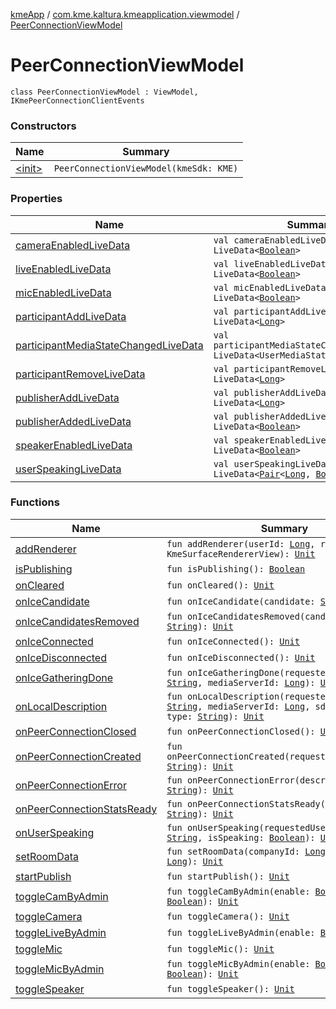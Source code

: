 [kmeApp](../../index.md) / [com.kme.kaltura.kmeapplication.viewmodel](../index.md) / [PeerConnectionViewModel](./index.md)

# PeerConnectionViewModel

`class PeerConnectionViewModel : ViewModel, IKmePeerConnectionClientEvents`

### Constructors

| Name | Summary |
|---|---|
| [&lt;init&gt;](-init-.md) | `PeerConnectionViewModel(kmeSdk: KME)` |

### Properties

| Name | Summary |
|---|---|
| [cameraEnabledLiveData](camera-enabled-live-data.md) | `val cameraEnabledLiveData: LiveData<`[`Boolean`](https://kotlinlang.org/api/latest/jvm/stdlib/kotlin/-boolean/index.html)`>` |
| [liveEnabledLiveData](live-enabled-live-data.md) | `val liveEnabledLiveData: LiveData<`[`Boolean`](https://kotlinlang.org/api/latest/jvm/stdlib/kotlin/-boolean/index.html)`>` |
| [micEnabledLiveData](mic-enabled-live-data.md) | `val micEnabledLiveData: LiveData<`[`Boolean`](https://kotlinlang.org/api/latest/jvm/stdlib/kotlin/-boolean/index.html)`>` |
| [participantAddLiveData](participant-add-live-data.md) | `val participantAddLiveData: LiveData<`[`Long`](https://kotlinlang.org/api/latest/jvm/stdlib/kotlin/-long/index.html)`>` |
| [participantMediaStateChangedLiveData](participant-media-state-changed-live-data.md) | `val participantMediaStateChangedLiveData: LiveData<UserMediaStateChangedPayload>` |
| [participantRemoveLiveData](participant-remove-live-data.md) | `val participantRemoveLiveData: LiveData<`[`Long`](https://kotlinlang.org/api/latest/jvm/stdlib/kotlin/-long/index.html)`>` |
| [publisherAddLiveData](publisher-add-live-data.md) | `val publisherAddLiveData: LiveData<`[`Long`](https://kotlinlang.org/api/latest/jvm/stdlib/kotlin/-long/index.html)`>` |
| [publisherAddedLiveData](publisher-added-live-data.md) | `val publisherAddedLiveData: LiveData<`[`Boolean`](https://kotlinlang.org/api/latest/jvm/stdlib/kotlin/-boolean/index.html)`>` |
| [speakerEnabledLiveData](speaker-enabled-live-data.md) | `val speakerEnabledLiveData: LiveData<`[`Boolean`](https://kotlinlang.org/api/latest/jvm/stdlib/kotlin/-boolean/index.html)`>` |
| [userSpeakingLiveData](user-speaking-live-data.md) | `val userSpeakingLiveData: LiveData<`[`Pair`](https://kotlinlang.org/api/latest/jvm/stdlib/kotlin/-pair/index.html)`<`[`Long`](https://kotlinlang.org/api/latest/jvm/stdlib/kotlin/-long/index.html)`, `[`Boolean`](https://kotlinlang.org/api/latest/jvm/stdlib/kotlin/-boolean/index.html)`>>` |

### Functions

| Name | Summary |
|---|---|
| [addRenderer](add-renderer.md) | `fun addRenderer(userId: `[`Long`](https://kotlinlang.org/api/latest/jvm/stdlib/kotlin/-long/index.html)`, rendererView: KmeSurfaceRendererView): `[`Unit`](https://kotlinlang.org/api/latest/jvm/stdlib/kotlin/-unit/index.html) |
| [isPublishing](is-publishing.md) | `fun isPublishing(): `[`Boolean`](https://kotlinlang.org/api/latest/jvm/stdlib/kotlin/-boolean/index.html) |
| [onCleared](on-cleared.md) | `fun onCleared(): `[`Unit`](https://kotlinlang.org/api/latest/jvm/stdlib/kotlin/-unit/index.html) |
| [onIceCandidate](on-ice-candidate.md) | `fun onIceCandidate(candidate: `[`String`](https://kotlinlang.org/api/latest/jvm/stdlib/kotlin/-string/index.html)`): `[`Unit`](https://kotlinlang.org/api/latest/jvm/stdlib/kotlin/-unit/index.html) |
| [onIceCandidatesRemoved](on-ice-candidates-removed.md) | `fun onIceCandidatesRemoved(candidates: `[`String`](https://kotlinlang.org/api/latest/jvm/stdlib/kotlin/-string/index.html)`): `[`Unit`](https://kotlinlang.org/api/latest/jvm/stdlib/kotlin/-unit/index.html) |
| [onIceConnected](on-ice-connected.md) | `fun onIceConnected(): `[`Unit`](https://kotlinlang.org/api/latest/jvm/stdlib/kotlin/-unit/index.html) |
| [onIceDisconnected](on-ice-disconnected.md) | `fun onIceDisconnected(): `[`Unit`](https://kotlinlang.org/api/latest/jvm/stdlib/kotlin/-unit/index.html) |
| [onIceGatheringDone](on-ice-gathering-done.md) | `fun onIceGatheringDone(requestedUserIdStream: `[`String`](https://kotlinlang.org/api/latest/jvm/stdlib/kotlin/-string/index.html)`, mediaServerId: `[`Long`](https://kotlinlang.org/api/latest/jvm/stdlib/kotlin/-long/index.html)`): `[`Unit`](https://kotlinlang.org/api/latest/jvm/stdlib/kotlin/-unit/index.html) |
| [onLocalDescription](on-local-description.md) | `fun onLocalDescription(requestedUserIdStream: `[`String`](https://kotlinlang.org/api/latest/jvm/stdlib/kotlin/-string/index.html)`, mediaServerId: `[`Long`](https://kotlinlang.org/api/latest/jvm/stdlib/kotlin/-long/index.html)`, sdp: `[`String`](https://kotlinlang.org/api/latest/jvm/stdlib/kotlin/-string/index.html)`, type: `[`String`](https://kotlinlang.org/api/latest/jvm/stdlib/kotlin/-string/index.html)`): `[`Unit`](https://kotlinlang.org/api/latest/jvm/stdlib/kotlin/-unit/index.html) |
| [onPeerConnectionClosed](on-peer-connection-closed.md) | `fun onPeerConnectionClosed(): `[`Unit`](https://kotlinlang.org/api/latest/jvm/stdlib/kotlin/-unit/index.html) |
| [onPeerConnectionCreated](on-peer-connection-created.md) | `fun onPeerConnectionCreated(requestedUserIdStream: `[`String`](https://kotlinlang.org/api/latest/jvm/stdlib/kotlin/-string/index.html)`): `[`Unit`](https://kotlinlang.org/api/latest/jvm/stdlib/kotlin/-unit/index.html) |
| [onPeerConnectionError](on-peer-connection-error.md) | `fun onPeerConnectionError(description: `[`String`](https://kotlinlang.org/api/latest/jvm/stdlib/kotlin/-string/index.html)`): `[`Unit`](https://kotlinlang.org/api/latest/jvm/stdlib/kotlin/-unit/index.html) |
| [onPeerConnectionStatsReady](on-peer-connection-stats-ready.md) | `fun onPeerConnectionStatsReady(reports: `[`String`](https://kotlinlang.org/api/latest/jvm/stdlib/kotlin/-string/index.html)`): `[`Unit`](https://kotlinlang.org/api/latest/jvm/stdlib/kotlin/-unit/index.html) |
| [onUserSpeaking](on-user-speaking.md) | `fun onUserSpeaking(requestedUserIdStream: `[`String`](https://kotlinlang.org/api/latest/jvm/stdlib/kotlin/-string/index.html)`, isSpeaking: `[`Boolean`](https://kotlinlang.org/api/latest/jvm/stdlib/kotlin/-boolean/index.html)`): `[`Unit`](https://kotlinlang.org/api/latest/jvm/stdlib/kotlin/-unit/index.html) |
| [setRoomData](set-room-data.md) | `fun setRoomData(companyId: `[`Long`](https://kotlinlang.org/api/latest/jvm/stdlib/kotlin/-long/index.html)`, roomId: `[`Long`](https://kotlinlang.org/api/latest/jvm/stdlib/kotlin/-long/index.html)`): `[`Unit`](https://kotlinlang.org/api/latest/jvm/stdlib/kotlin/-unit/index.html) |
| [startPublish](start-publish.md) | `fun startPublish(): `[`Unit`](https://kotlinlang.org/api/latest/jvm/stdlib/kotlin/-unit/index.html) |
| [toggleCamByAdmin](toggle-cam-by-admin.md) | `fun toggleCamByAdmin(enable: `[`Boolean`](https://kotlinlang.org/api/latest/jvm/stdlib/kotlin/-boolean/index.html)`, forAll: `[`Boolean`](https://kotlinlang.org/api/latest/jvm/stdlib/kotlin/-boolean/index.html)`): `[`Unit`](https://kotlinlang.org/api/latest/jvm/stdlib/kotlin/-unit/index.html) |
| [toggleCamera](toggle-camera.md) | `fun toggleCamera(): `[`Unit`](https://kotlinlang.org/api/latest/jvm/stdlib/kotlin/-unit/index.html) |
| [toggleLiveByAdmin](toggle-live-by-admin.md) | `fun toggleLiveByAdmin(enable: `[`Boolean`](https://kotlinlang.org/api/latest/jvm/stdlib/kotlin/-boolean/index.html)`): `[`Unit`](https://kotlinlang.org/api/latest/jvm/stdlib/kotlin/-unit/index.html) |
| [toggleMic](toggle-mic.md) | `fun toggleMic(): `[`Unit`](https://kotlinlang.org/api/latest/jvm/stdlib/kotlin/-unit/index.html) |
| [toggleMicByAdmin](toggle-mic-by-admin.md) | `fun toggleMicByAdmin(enable: `[`Boolean`](https://kotlinlang.org/api/latest/jvm/stdlib/kotlin/-boolean/index.html)`, forAll: `[`Boolean`](https://kotlinlang.org/api/latest/jvm/stdlib/kotlin/-boolean/index.html)`): `[`Unit`](https://kotlinlang.org/api/latest/jvm/stdlib/kotlin/-unit/index.html) |
| [toggleSpeaker](toggle-speaker.md) | `fun toggleSpeaker(): `[`Unit`](https://kotlinlang.org/api/latest/jvm/stdlib/kotlin/-unit/index.html) |

